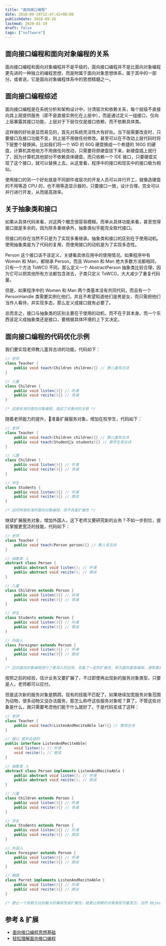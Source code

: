 ```yaml
---
title: "面向接口编程"
date: 2018-09-26T12:47:42+08:00
publishdate: 2018-09-26
lastmod: 2020-01-19
draft: false
tags: ["software"]
---
```

## 面向接口编程和面向对象编程的关系
面向接口编程和面向对象编程并不是平级的，面向接口编程并不是比面向对象编程更先进的一种独立的编程思想，而是附属于面向对象思想体系，属于其中的一部分。或者说，它是面向对象编程体系中的思想精髓之一。

## 面向接口编程综述
面向接口编程是在系统分析和架构设计中，分清层次和依赖关系，每个层级不直接向其上层提供服务（即不是直接实例化在上层中），而是通过定义一组接口，仅向上层暴露其接口功能，上层对于下层仅仅是接口依赖，而不依赖具体类。

这样做的好处是显而易见的，首先对系统灵活性大有好处。当下层需要改变时，只要接口及接口功能不变，则上层不用做任何修改。甚至可以在不改动上层代码时将下层整个替换掉。比如我们将一个 WD 的 60G 硬盘换成一个希捷的 160G 的硬盘，计算机其他地方不用做任何改动，只需要将原硬盘拔下来，新硬盘插上就行了，因为计算机其他部分不依赖具体硬盘，而只依赖一个 IDE 接口，只要硬盘实现了这个接口，就可以替换上去。从这里看，程序中的接口和现实中的接口极为相似。

使用接口的另一个好处就是不同部件或层次的开发人员可以并行开工，就像造硬盘的不用等造 CPU 的，也不用等造显示器的，只要接口一致，设计合理，完全可以并行进行开发，从而提高效率。

## 关于抽象类和接口
如果从具体代码来看，对这两个概念很容易模糊。而单从具体功能来看，甚至觉得接口就是多余的，因为除多重继承外，抽象类似乎能完全取代接口。

但接口的存在当然不只是为了实现多重继承。抽象类和接口的区别在于使用动机。使用抽象类是为了代码的复用，而使用接口的动机是为了实现多态性。

Person 这个接口该不该定义，关键看具体应用中的使用情况。如果程序中有 Women 和 Man，都继承 Person，而且 Women 和 Man 绝大多数方法都相同，只有一个方法 ToWC() 不同，那么定义一个 AbstractPerson 抽象类比较合理，因为它可以把其他所有方法都包含进去，子类只定义 ToWC()，大大减少了重复代码量。

但是，如果程序中的 Women 和 Man 两个类基本没有共同代码，而且有一个 PersonHandle 类需要实例化他们，并且不希望知道他们是男是女，而只需把他们当作人看待，并实现多态，那么定义成接口就有必要了。

总而言之，接口与抽象类的区别主要在于使用的动机，而不在于其本身。而一个东西该定义成抽象类还是接口，要根据具体环境的上下文决定。

## 面向接口编程的代码优化示例
我们要实现老师教儿童背古诗的功能，代码如下：

```java
// 老师 
class Teacher {
    public void teach(Children children){} // 教儿童背古诗
}

// 儿童
class Children {
    public void listen(){} // 听课 
    public void recite(){} // 背诵 
}

/* 这是标准的面向对象编程，描述了对象间的关联 */
```

随着老师能力的提升，准备扩展服务对象，增加在校学生，代码如下：

```java
// 老师 
class Teacher {
    public void teach(Children children){} // 教儿童背古诗
    public void teach(Students students){} // 教学生背古诗
}

// 儿童
class Children {
    public void listen(){} // 听课 
    public void recite(){} // 背诵 
}

// 学生
class Students {
    public void listen(){} // 听课
    public void recite(){} // 朗读
}

/* 这同样是标准的面向对象编程，但不具备扩展性 */
```

继续扩展服务对象，增加外国人，这下老师又要研究新的业务？不如一步到位，提前掌握更宽泛的技能，代码如下：

```java
// 老师 
class Teacher {
    public void teach(Person person){} // 教人背古诗
}

// 抽象类 人
abstract class Person {
    public abstract void listen(); // 听课
    public abstract void recite(); // 朗读
}

// 儿童
class Children extends Person {
    public void listen(){} // 听课 
    public void recite(){} // 背诵 
}

// 学生
class Students extends Person {
    public void listen(){} // 听课
    public void recite(){} // 朗读
}

// 外国人
class Foreigner extends Person {
    public void listen(){} // 听课
    public void recite(){} // 朗读
}

/* 这对面向对象编程进行了更深入的应用，具备了一定的扩展性，称为面向基类编程，通常基类会被声明为抽象类，所以又称面向抽象类编程 */
```

按照之前的经验，估计业务又要扩展了，不过即使再出现新的服务对象类型，只要是人，老师都可以应付。

但是这次新的服务对象是鹦鹉，现有的技能不匹配了。如果继续加宽服务对象范围为动物，很多动物又没办法服务，那怎么称呼这些服务对象呢？算了，不管这些对象是什么，我只需要考虑他们能干什么就好了。于是代码变成了这样：

```java
// 老师 
class Teacher {
    public void teach(ListenAndReciteAble lar){} // 教背古诗
}

// 接口 能听会读的
public interface ListenAndReciteAble{
    void listen(); // 听课
    void recite(); // 朗读
}

// 抽象类 人
abstract class Person implements ListenAndReciteAble {
    public abstract void listen(); // 听课
    public abstract void recite(); // 朗读
}

// 儿童
class Children extends Person {
    public void listen(){} // 听课 
    public void recite(){} // 背诵 
}

// 学生
class Students extends Person {
    public void listen(){} // 听课
    public void recite(){} // 朗读
}

// 外国人
class Foreigner extends Person {
    public void listen(){} // 听课
    public void recite(){} // 朗读
}

// 鹦鹉
class Parrot implements ListenAndReciteAble {
    public void listen(){} // 听课
    public void recite(){} // 朗读
}

/* 要让一个依赖方达到最大的兼容性或扩展性，就要让依赖的对象类型尽量宽泛，当然 Object 是最宽泛的，但是这就不明确了，而且不能保证依赖方的需要。这时就要跳出一些定式，我们需要的是种类？还是他们会的功能？这就变成了面向接口编程 */
```
## 参考 & 扩展
- [面向接口编程思想基础](http://www.cnblogs.com/leoo2sk/archive/2008/04/10/1146447.html)
- [轻松理解面向接口编程](http://www.imooc.com/article/details/id/20829)